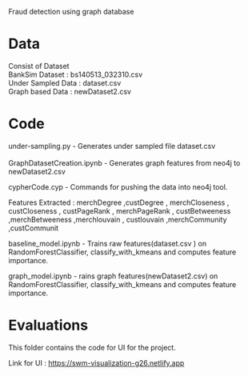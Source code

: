 Fraud detection using graph database
# Data
Consist of Dataset <br>
BankSim Dataset : bs140513_032310.csv <br>
Under Sampled Data : dataset.csv <br>
Graph based Data : newDataset2.csv <br>

# Code
under-sampling.py - Generates under sampled file dataset.csv  <br>
<br>
GraphDatasetCreation.ipynb - Generates graph features from neo4j to newDataset2.csv <br>

cypherCode.cyp - Commands for pushing the data into neo4j tool.

Features Extracted : merchDegree ,custDegree , merchCloseness , custCloseness , custPageRank , merchPageRank , custBetweeness ,merchBetweeness ,merchlouvain , custlouvain ,merchCommunity ,custCommunit <br>

baseline_model.ipynb - Trains  raw features(dataset.csv ) on RandomForestClassifier, classify_with_kmeans  and computes feature importance. <br>

graph_model.ipynb - rains  graph features(newDataset2.csv) on RandomForestClassifier, classify_with_kmeans  and computes feature importance.


# Evaluations 

This folder contains the code for UI for the project. 

Link for UI : https://swm-visualization-g26.netlify.app



